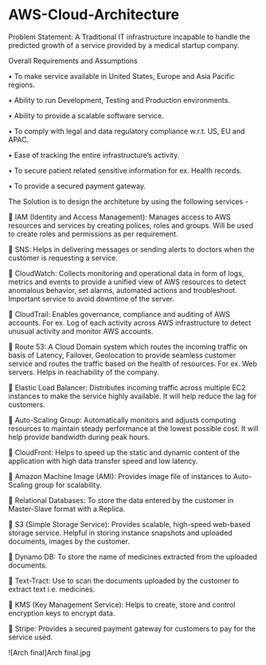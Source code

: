 # AWS-Cloud-Architecture
Problem Statement: A Traditional IT infrastructure incapable to handle the predicted growth of a service provided by a medical startup company.

Overall Requirements and Assumptions

•	To make service available in United States, Europe and Asia Pacific regions.

•	Ability to run Development, Testing and Production environments.

•	Ability to provide a scalable software service.

•	To comply with legal and data regulatory compliance w.r.t. US, EU and APAC.

•	Ease of tracking the entire infrastructure’s activity.

•	To secure patient related sensitive information for ex. Health records.

•	To provide a secured payment gateway.

The Solution is to design the architeture by using the following services - 

	IAM (Identity and Access Management): Manages access to AWS resources and services by creating polices, roles and groups. Will be used to create roles and permissions as per requirement.

	SNS: Helps in delivering messages or sending alerts to doctors when the customer is requesting a service. 

	CloudWatch: Collects monitoring and operational data in form of logs, metrics and events to provide a unified view of AWS resources to detect anomalous behavior, set alarms, automated actions and troubleshoot. Important service to avoid downtime of the server.

	CloudTrail: Enables governance, compliance and auditing of AWS accounts. For ex. Log of each activity across AWS infrastructure to detect unusual activity and monitor AWS accounts.

	Route 53: A Cloud Domain system which routes the incoming traffic on basis of Latency, Failover, Geolocation to provide seamless customer service and routes the traffic based on the health of resources. For ex. Web servers. Helps in reachability of the company.

	Elastic Load Balancer: Distributes incoming traffic across multiple EC2 instances to make the service highly available. It will help reduce the lag for customers. 

	Auto-Scaling Group: Automatically monitors and adjusts computing resources to maintain steady performance at the lowest possible cost. It will help provide bandwidth during peak hours.

	CloudFront: Helps to speed up the static and dynamic content of the application with high data transfer speed and low latency.  

	Amazon Machine Image (AMI): Provides image file of instances to Auto-Scaling group for scalability. 

	Relational Databases: To store the data entered by the customer in Master-Slave format with a Replica.

	S3 (Simple Storage Service): Provides scalable, high-speed web-based storage service. Helpful in storing instance snapshots and uploaded documents, images by the customer.

	Dynamo DB: To store the name of medicines extracted from the uploaded documents.

	Text-Tract: Use to scan the documents uploaded by the customer to extract text i.e. medicines.

	KMS (Key Management Service): Helps to create, store and control encryption keys to encrypt data.

	Stripe: Provides a secured payment gateway for customers to pay for the service used. 

![Arch final]Arch final.jpg
